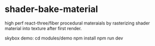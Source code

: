 
# shader-bake-material
high perf react-three/fiber procedural materaials by rasterizing shader material into texture after first render.


skybox demo:
cd modules/demo
npm install 
npm run dev
